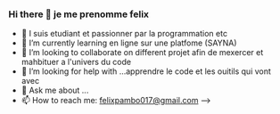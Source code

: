 ### Hi there 👋  je me  prenomme felix 

- 🔭 I suis etudiant  et passionner  par la programmation etc
- 🌱 I’m currently learning  en ligne sur une platfome (SAYNA)
- 👯 I’m looking to collaborate on  different projet afin de mexercer et mahbituer  a l'univers du code 
- 🤔 I’m looking for help with ...apprendre le code  et les ouitils qui vont avec 
- 💬 Ask me about ...
- 📫 How to reach me:  felixpambo017@gmail.com
-->
